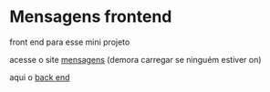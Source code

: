 # Mensagens frontend
front end para esse mini projeto

acesse o site [mensagens](https://mensagens.onrender.com/) (demora carregar se ninguém estiver on)

aqui o [back end](https://github.com/shirubaarison)
